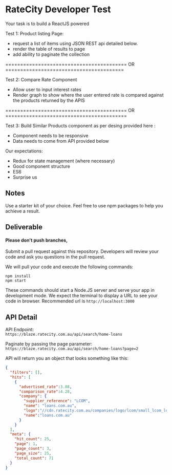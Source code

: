 # RateCity Developer Test

Your task is to build a ReactJS powered 

Test 1: 
Product listing Page:
- request a list of items using JSON REST api detailed below.
- render the table of results to page
- add ability to paginate the collection

========================================= OR ========================================

Test 2:
Compare Rate Component
- Allow user to input interest rates
- Render graph to show where the user entered rate is compared against the products returned by the APIS

========================================= OR =========================================

Test 3:
Build Similar Products component as per desing provided here :
- Component needs to be responsive
- Data needs to come from API provided below


Our expectations:
- Redux for state management (where necessary)
- Good component structure
- ES6 
- Surprise us

## Notes
Use a starter kit of your choice.
Feel free to use npm packages to help you achieve a result.

## Deliverable

#### Please don't push branches,
Submit a pull request against this repository. Developers will review your code and ask you questions in the pull request.

We will pull your code and execute the following commands:
```
npm install
npm start
```
These commands should start a Node.JS server and serve your app in development mode. We expect the terminal to display a URL to see your code in browser. Recommended url is `http://localhost:3000`

## API Detail

API Endpoint:<br />
`https://blaze.ratecity.com.au/api/search/home-loans`

Paginate by passing the page parameter:<br />
`https://blaze.ratecity.com.au/api/search/home-loans?page=2`

API will return you an object that looks something like this:
```json
{
  "filters": [],
  "hits": [
    {
      "advertised_rate":3.88,
      "comparison_rate":4.28,
      "company": {
        "supplier_reference": "LCOM",
        "name": "loans.com.au",
        "logo":"//cdn.ratecity.com.au/companies/logo/lcom/small_lcom_logo.png",
        "name":"loans.com.au"
      }
    }
  ],
  "meta": {
    "hit_count": 25,
    "page": 1,
    "page_count": 3,
    "page_size": 25,
    "total_count": 71
  }
}
```
